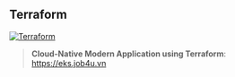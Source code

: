 ## Terraform

[![Terraform](https://github.com/nnthanh101/terraform/actions/workflows/terraform.yml/badge.svg)](https://github.com/nnthanh101/terraform/actions/workflows/terraform.yml)

> **Cloud-Native Modern Application using Terraform**: https://eks.job4u.vn

